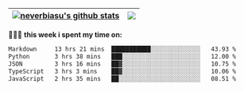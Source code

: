 | <a href="https://github.com/neverbiasu"><img align="center" src="https://github-readme-stats.vercel.app/api?username=neverbiasu&theme=dracula&show_icons=true&hide_border=true&count_private=true" alt="neverbiasu's github stats" /></a> | <a href="https://github.com/neverbiasu"><img align="center" src="https://github-readme-stats.vercel.app/api/top-langs/?username=neverbiasu&theme=dracula&show_icons=true&hide_border=true&layout=compact" /></a> |
| ------------- | ------------- |

👨🏾‍💻 **this week i spent my time on:**
<!--START_SECTION:waka-->

```txt
Markdown     13 hrs 21 mins  ███████████░░░░░░░░░░░░░░   43.93 %
Python       3 hrs 38 mins   ███░░░░░░░░░░░░░░░░░░░░░░   12.00 %
JSON         3 hrs 16 mins   ██▓░░░░░░░░░░░░░░░░░░░░░░   10.75 %
TypeScript   3 hrs 3 mins    ██▓░░░░░░░░░░░░░░░░░░░░░░   10.06 %
JavaScript   2 hrs 35 mins   ██░░░░░░░░░░░░░░░░░░░░░░░   08.51 %
```

<!--END_SECTION:waka-->
